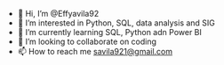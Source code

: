 - 👋 Hi, I’m @Effyavila92
- 👀 I’m interested in Python, SQL, data analysis and SIG
- 🌱 I’m currently learning SQL, Python adn Power BI
- 💞️ I’m looking to collaborate on coding
- 📫 How to reach me savila921@gmail.com

<!---
Effyavila92/Effyavila92 is a ✨ special ✨ repository because its `README.md` (this file) appears on your GitHub profile.
You can click the Preview link to take a look at your changes.
--->
